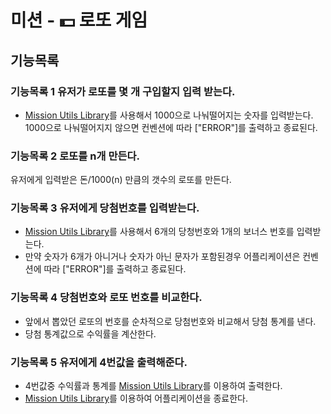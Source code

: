 # 미션 - 💵 로또 게임

## 기능목록

### 기능목록 1 유저가 로또를 몇 개 구입할지 입력 받는다.
* [Mission Utils Library](https://github.com/woowacourse-projects/javascript-mission-utils#mission-utils)를 사용해서 1000으로 나눠떨어지는 숫자를 입력받는다. 1000으로 나눠떨어지지 않으면 컨벤션에 따라 ["ERROR"]를 출력하고 종료된다.

### 기능목록 2 로또를 n개 만든다.
유저에게 입력받은 돈/1000(n) 만큼의 갯수의 로또를 만든다.

### 기능목록 3 유저에게 당첨번호를 입력받는다.
* [Mission Utils Library](https://github.com/woowacourse-projects/javascript-mission-utils#mission-utils)를 사용해서 6개의 당청번호와 1개의 보너스 번호를 입력받는다.
* 만약 숫자가 6개가 아니거나 숫자가 아닌 문자가 포함된경우 어플리케이션은 컨벤션에 따라 ["ERROR"]를 출력하고 종료된다.
### 기능목록 4 당첨번호와 로또 번호를 비교한다.
* 앞에서 뽑았던 로또의 번호를 순차적으로 당첨번호와 비교해서 당첨 통계를 낸다.
* 당첨 통계값으로 수익률을 계산한다.

### 기능목록 5 유저에게 4번값을 출력해준다.
* 4번값중 수익률과 통계를 [Mission Utils Library](https://github.com/woowacourse-projects/javascript-mission-utils#mission-utils)를 이용하여 출력한다.
* [Mission Utils Library](https://github.com/woowacourse-projects/javascript-mission-utils#mission-utils)를 이용하여 어플리케이션을 종료한다.